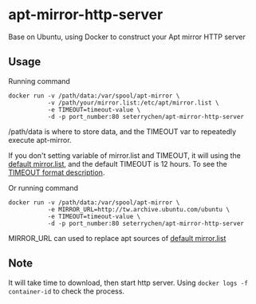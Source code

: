 # apt-mirror-http-server

Base on Ubuntu, using Docker to construct your Apt mirror HTTP server

## Usage
Running command
```
docker run -v /path/data:/var/spool/apt-mirror \
           -v /path/your/mirror.list:/etc/apt/mirror.list \
           -e TIMEOUT=timeout-value \
           -d -p port_number:80 seterrychen/apt-mirror-http-server
```
/path/data is where to store data, and the TIMEOUT var to repeatedly execute apt-mirror.

If you don't setting variable of mirror.list and TIMEOUT, it will using the [default mirror.list](mirror.list), and
the default TIMEOUT is 12 hours. To see the [TIMEOUT format description](http://www.cyberciti.biz/faq/linux-unix-sleep-bash-scripting/).

Or running command
```
docker run -v /path/data:/var/spool/apt-mirror \
           -e MIRROR_URL=http://tw.archive.ubuntu.com/ubuntu \
           -e TIMEOUT=timeout-value \
           -d -p port_number:80 seterrychen/apt-mirror-http-server
```
MIRROR_URL can used to replace apt sources of [default mirror.list](mirror.list)

## Note
It will take time to download, then start http server. Using ``docker logs -f container-id`` to check the process.
